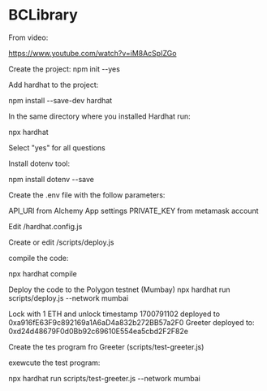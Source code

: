 # BCLibrary

From video:

https://www.youtube.com/watch?v=iM8AcSpIZGo


Create the project:
npm init --yes


Add hardhat to the project:

npm install --save-dev hardhat

In the same directory where you installed Hardhat run:

npx hardhat

Select "yes" for all questions


Install dotenv tool:

npm install dotenv --save

Create the .env file with the follow parameters:

API_URl from Alchemy App settings
PRIVATE_KEY from metamask account

Edit /hardhat.config.js

Create or edit /scripts/deploy.js

compile the code:

npx hardhat compile


Deploy the code to the Polygon testnet (Mumbay)
npx hardhat run scripts/deploy.js --network mumbai

Lock with 1 ETH and unlock timestamp 1700791102 deployed to 0xa916fE63F9c892169a1A6aD4a832b272BB57a2F0
Greeter deployed to: 0xd24d48679F0d0Bb92c69610E554ea5cbd2F2F82e


Create the tes program fro Greeter (scripts/test-greeter.js)

exewcute the test program:

npx hardhat run scripts/test-greeter.js --network mumbai







